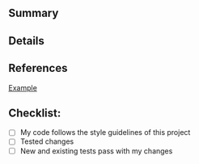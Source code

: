 ## Summary

## Details

## References
[Example](www.google.com)

## Checklist:
- [ ] My code follows the style guidelines of this project
- [ ] Tested changes
- [ ] New and existing tests pass with my changes
